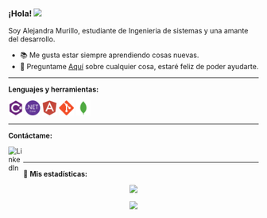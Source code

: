 ### ¡Hola! <img src="https://media.giphy.com/media/hvRJCLFzcasrR4ia7z/giphy.gif" width="25px">

Soy Alejandra Murillo, estudiante de Ingenieria de sistemas y una amante del desarrollo.

- :books: Me gusta estar siempre aprendiendo cosas nuevas.
- 💬 Preguntame [Aquí](https://github.com/AlejandraMurilloL/AlejandraMurilloL/issues) sobre cualquier cosa, estaré feliz de poder ayudarte. 

---

**Lenguajes y herramientas:**  

<code><img height="30" src="https://raw.githubusercontent.com/devicons/devicon/9f4f5cdb393299a81125eb5127929ea7bfe42889/icons/csharp/csharp-plain.svg"></code>
<code><img height="30" src="https://raw.githubusercontent.com/devicons/devicon/9f4f5cdb393299a81125eb5127929ea7bfe42889/icons/dotnetcore/dotnetcore-original.svg"></code>
<code><img height="30" src="https://raw.githubusercontent.com/devicons/devicon/9f4f5cdb393299a81125eb5127929ea7bfe42889/icons/angularjs/angularjs-plain.svg"></code>
<code><img height="30" src="https://raw.githubusercontent.com/devicons/devicon/9f4f5cdb393299a81125eb5127929ea7bfe42889/icons/git/git-plain.svg"></code>
<code><img height="30" src="https://raw.githubusercontent.com/devicons/devicon/9f4f5cdb393299a81125eb5127929ea7bfe42889/icons/mongodb/mongodb-plain.svg"></code>    

---

**Contáctame:**  

[<img align="left" alt="LinkedIn" width="30px" src="https://cdn.worldvectorlogo.com/logos/linkedin-icon-2.svg" />][linkedin]

<br />

---

🔎 **Mis estadísticas:**  

<p align="center"> <img src="https://github-readme-stats.vercel.app/api?username=AlejandraMurilloL&show_icons=true&theme=tokyonight"/>

<p align="center"> <img src="https://github-readme-stats.vercel.app/api/top-langs/?username=AlejandraMurilloL&layout=compact&show_icons=true&theme=tokyonight"/>

  
[linkedin]: https://www.linkedin.com/in/maria-alejandra-murillo-lara-880256189/
